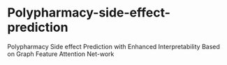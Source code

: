 # Polypharmacy-side-effect-prediction
Polypharmacy Side effect Prediction with Enhanced Interpretability Based on Graph Feature Attention Net-work
